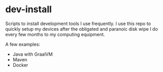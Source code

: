# dev-install
Scripts to install development tools I use frequently. I use this repo to quickly setup
my devices after the obligated and paranoic disk wipe I do every few months to my computing
equipment.

A few examples:
* Java with GraalVM
* Maven
* Docker

